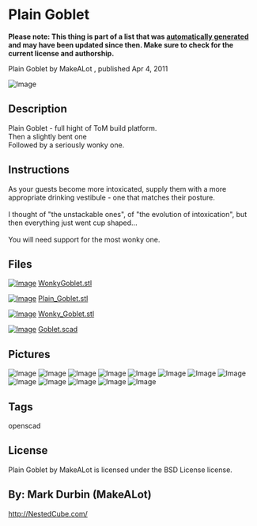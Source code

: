 Plain Goblet
===============
**Please note: This thing is part of a list that was [automatically generated](https://github.com/carlosgs/export-things) and may have been updated since then. Make sure to check for the current license and authorship.**  

Plain Goblet  by MakeALot , published Apr 4, 2011

![Image](img/Plain_Goblet_display_large.jpg)

Description
--------
Plain Goblet - full hight of ToM build platform.<br />
Then a slightly bent one<br />
Followed by a seriously wonky one.

Instructions
--------
As your guests become more intoxicated, supply them with a more appropriate drinking vestibule - one that matches their posture.<br />
<br />
I thought of "the unstackable ones", of "the evolution of intoxication", but then everything just went cup shaped...<br />
<br />
You will need support for the most wonky one.

Files
--------
[![Image](img/WonkyGoblet_preview_tinycard.jpg)](WonkyGoblet.stl)
 [ WonkyGoblet.stl](WonkyGoblet.stl)  

[![Image](img/Plain_Goblet_preview_tinycard.jpg)](Plain_Goblet.stl)
 [ Plain_Goblet.stl](Plain_Goblet.stl)  

[![Image](img/Wonky_Goblet_preview_tinycard.jpg)](Wonky_Goblet.stl)
 [ Wonky_Goblet.stl](Wonky_Goblet.stl)  

[![Image](img/Gears_preview_tinycard.jpg)](Goblet.scad)
 [ Goblet.scad](Goblet.scad)  



Pictures
--------
![Image](img/Goblet_display_large_display_large.jpg)
![Image](img/Goblet2_display_large_display_large.jpg)
![Image](img/Wonky_Goblet_display_large.jpg)
![Image](img/WonkyGoblet_display_large_display_large.jpg)
![Image](img/PlaneGoblet1_display_large_display_large.jpg)
![Image](img/PlaneGoblet2_display_large_display_large.jpg)
![Image](img/WonkyGoblet1_display_large_display_large.jpg)
![Image](img/WonkyGoblet2_display_large_display_large.jpg)
![Image](img/Wonky_Goblet1_display_large_display_large.jpg)
![Image](img/Wonky_Goblet2_display_large_display_large.jpg)
![Image](img/WonkyGoblets1_display_large_display_large.jpg)
![Image](img/WonkyGoblets2_display_large_display_large.jpg)
![Image](img/WonkyGoblet_display_large.jpg)


Tags
--------
openscad  

  

License
--------
Plain Goblet by MakeALot is licensed under the BSD License license.  



By: Mark Durbin (MakeALot)
--------
<http://NestedCube.com/>